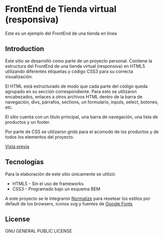 # FrontEnd de Tienda virtual (responsiva)
Este es un ejemplo del FrontEnd de una tienda en línea

## Introduction
Este sitio se desarrolló como parte de un proyecto personal. Contiene la estructura del FrontEnd de una tienda virtual (responsiva) en HTML5 utilizando diferentes etiquetas y código CSS3 para su correcta visualización.

El HTML está estructurado de modo que cada parte del código queda agrupado en su sección correspondiente. Para esto se utilizaron encabezados, enlaces a otros archivos HTML dentro de la barra de navegación, divs, párrafos, sections, un formulario, inputs, select, botones, etc.

El sitio cuenta con un título principal, una barra de navegación, una lista de productos y un footer.

Por parte de CSS se utilizaron grids para el acomodo de los productos y de todos los elementos del proyecto.

[Vista previa]

## Tecnologías

Para la elaboración de este sitio únicamente se utilizó:

* HTML5 - Sin el uso de frameworks
* CSS3 - Programado bajo un esquema BEM

A este proyecto se le integraron [Normalize] para resetear los estilos por default de los browsers, iconos svg y fuentes de [Google Fonts]

## License

GNU GENERAL PUBLIC LICENSE

[//]: # (These are reference links used in the body of this note and get stripped out when the markdown processor does its job. There is no need to format nicely because it shouldn't be seen. Thanks SO - http://stackoverflow.com/questions/4823468/store-comments-in-markdown-syntax)
   
   [Normalize]: <https://necolas.github.io/normalize.css/>
   [Google Fonts]: <https://fonts.google.com/>
   [Vista previa]: <https://cmjdesarrollo.github.io/02FrontEndStore/>
